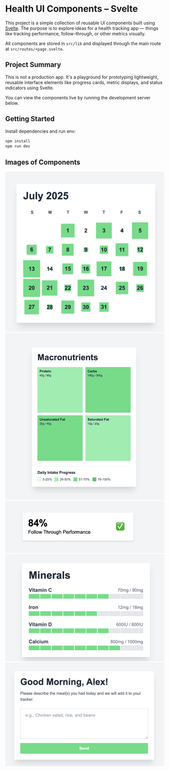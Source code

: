 # Health UI Components – Svelte

This project is a simple collection of reusable UI components built using [Svelte](https://svelte.dev/). The purpose is to explore ideas for a health tracking app — things like tracking performance, follow-through, or other metrics visually.

All components are stored in `src/lib` and displayed through the main route at `src/routes/+page.svelte`.

## Project Summary

This is not a production app. It's a playground for prototyping lightweight, reusable interface elements like progress cards, metric displays, and status indicators using Svelte.

You can view the components live by running the development server below.

## Getting Started

Install dependencies and run env:

```sh
npm install
npm run dev
```

## Images of Components

![Screenshot of calendar component](./images/calendar.png)
![Screenshot of macro info component](./images/macro.png)
![Screenshot of general info component](./images/Info.png)
![Screenshot of minerals info component](./images/Minerals.png)
![Screenshot of general info component](./images/Input.png)
